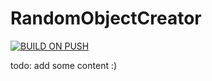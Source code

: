 # RandomObjectCreator

[![BUILD ON PUSH](https://github.com/biersoeckli/RandomObjectCreator/actions/workflows/dotnet-build.yml/badge.svg)](https://github.com/biersoeckli/RandomObjectCreator/actions/workflows/dotnet-build.yml)

todo: add some content :)